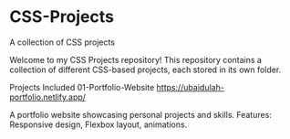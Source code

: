 # CSS-Projects
A collection of CSS projects

Welcome to my CSS Projects repository! This repository contains a collection of different CSS-based projects, each stored in its own folder.

Projects Included
01-Portfolio-Website
https://ubaidulah-portfolio.netlify.app/

A portfolio website showcasing personal projects and skills.
Features: Responsive design, Flexbox layout, animations.
